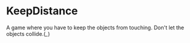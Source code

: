 # KeepDistance
A game where you have to keep the objects from touching. Don't let the objects collide.(*_*)
